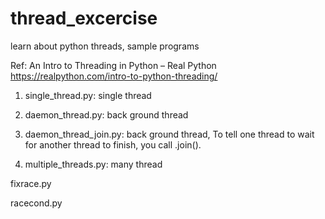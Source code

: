 # thread_excercise
learn about python threads, sample programs

Ref: An Intro to Threading in Python – Real Python https://realpython.com/intro-to-python-threading/

1. single_thread.py: single thread

2. daemon_thread.py: back ground thread

3. daemon_thread_join.py: back ground thread, To tell one thread to wait for another thread to finish, you call .join().

4. multiple_threads.py: many thread

fixrace.py

racecond.py

